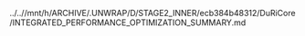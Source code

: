 ../..//mnt/h/ARCHIVE/.UNWRAP/D/STAGE2_INNER/ecb384b48312/DuRiCore/INTEGRATED_PERFORMANCE_OPTIMIZATION_SUMMARY.md